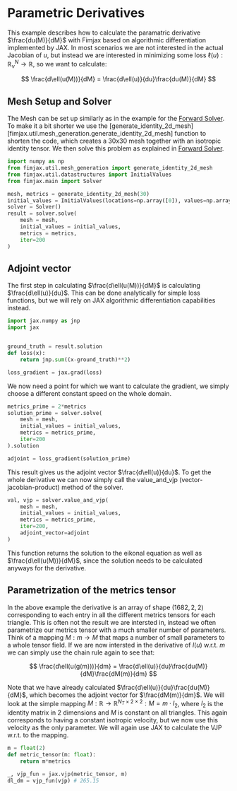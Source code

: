 # Parametric Derivatives

This example describes how to calculate the paramatric derivative $\frac{du(M)}{dM}$ with Fimjax based on algorithmic differentiation implemented by JAX.
In most scenarios we are not interested in the actual Jacobian of $u$, but instead we are interested in minimizing some loss $\ell(u): \mathbb R^N_v \to \mathbb R$, so we want to calculate:

$$
    \frac{d\ell(u(M))}{dM} = \frac{d\ell(u)}{du}\frac{du(M)}{dM}
$$

## Mesh Setup and Solver

The Mesh can be set up similarly as in the example for the [Forward Solver](./solve.md). To make it a bit shorter we use the [generate_identity_2d_mesh][fimjax.util.mesh_generation.generate_identity_2d_mesh] function to shorten the code, which creates a 30x30 mesh together with an isotropic identity tensor.
We then solve this problem as explained in [Forward Solver](./solve.md).

```py
import numpy as np
from fimjax.util.mesh_generation import generate_identity_2d_mesh
from fimjax.util.datastructures import InitialValues
from fimjax.main import Solver

mesh, metrics = generate_identity_2d_mesh(30)
initial_values = InitialValues(locations=np.array([0]), values=np.array([0.]))
solver = Solver()
result = solver.solve(
    mesh = mesh,
    initial_values = initial_values,
    metrics = metrics,
    iter=200
)
```

## Adjoint vector
The first step in calculating $\frac{d\ell(u(M))}{dM}$ is calculating $\frac{d\ell(u)}{du}$.
This can be done analytically for simple loss functions, but we will rely on JAX algorithmic differentiation capabilities instead.

```py
import jax.numpy as jnp
import jax


ground_truth = result.solution
def loss(x):
    return jnp.sum((x-ground_truth)**2)

loss_gradient = jax.grad(loss)
```

We now need a point for which we want to calculate the gradient, we simply choose a different constant speed on the whole domain.

```py
metrics_prime = 2*metrics
solution_prime = solver.solve(
    mesh = mesh,
    initial_values = initial_values,
    metrics = metrics_prime,
    iter=200
).solution

adjoint = loss_gradient(solution_prime)
```

This result gives us the adjoint vector $\frac{d\ell(u)}{du}$.
To get the whole derivative we can now simply call the value_and_vjp (vector-jacobian-product) method of the solver.

```py
val, vjp = solver.value_and_vjp(
    mesh = mesh,
    initial_values = initial_values,
    metrics = metrics_prime,
    iter=200,
    adjoint_vector=adjoint
)
```

This function returns the solution to the eikonal equation as well as  $\frac{d\ell(u(M))}{dM}$,
since the solution needs to be calculated anyways for the derivative.

## Parametrization of the metrics tensor
In the above example the derivative is an array of shape $(1682,2,2)$ corresponding to each entry
in all the different metrics tensors for each triangle.
This is often not the result we are intersted in, instead we often parametrize our metrics tensor with a much smaller number of parameters.
Think of a mapping $M: m \to M$ that maps a number of small parameters to a whole tensor field.
If we are now intersted in the derivative of $l(u)$ w.r.t. $m$ we can simply use the chain rule again to see that:

$$
    \frac{d\ell(u(g(m)))}{dm} = \frac{d\ell(u)}{du}\frac{du(M)}{dM}\frac{dM(m)}{dm}
$$

Note that we have already calculated $\frac{d\ell(u)}{du}\frac{du(M)}{dM}$, which becomes the adjoint vector for $\frac{dM(m)}{dm}$.
We will look at the simple mapping $M: \mathbb R \to \mathbb R^{N_T\times 2\times 2}: M = m \cdot I_2$, where $I_2$ is the identity matrix in 2 dimensions and $M$ is constant on all triangles.
This again corresponds to having a constant isotropic velocity, but we now use this velocity as the only parameter.
We will again use JAX to calculate the VJP w.r.t. to the mapping.

```py
m = float(2)
def metric_tensor(m: float):
    return m*metrics

_, vjp_fun = jax.vjp(metric_tensor, m)
dl_dm = vjp_fun(vjp) # 265.15
```
